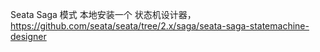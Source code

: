 Seata Saga 模式
本地安装一个 状态机设计器，https://github.com/seata/seata/tree/2.x/saga/seata-saga-statemachine-designer